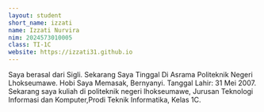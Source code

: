 ```yaml
---
layout: student
short_name: izzati
name: Izzati Nurvira
nim: 2024573010005
class: TI-1C
website: https://izzati31.github.io
---
```

Saya berasal dari Sigli. Sekarang Saya Tinggal Di Asrama Politeknik Negeri Lhokseumawe. Hobi Saya Memasak, Bernyanyi. Tanggal Lahir: 31 Mei 2007. Sekarang saya kuliah di politeknik negeri lhokseumawe, Jurusan Teknologi Informasi dan Komputer,Prodi Teknik Informatika, Kelas 1C.
